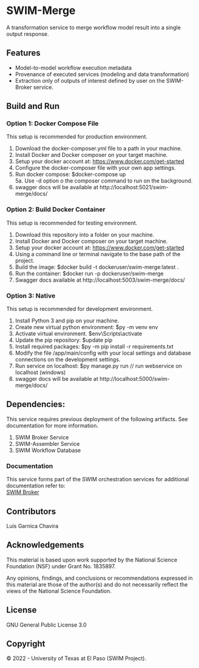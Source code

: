 # SWIM-Merge 
A transformation service to merge workflow model result into a single output response. 

## Features
+ Model-to-model workflow execution metadata
+ Provenance of executed services (modeling and data transformation)
+ Extraction only of outputs of interest defined by user on the SWIM-Broker service.

## Build and Run

### Option 1: Docker Compose File
This setup is recommended for production environment.   

1. Download the docker-composer.yml file to a path in your machine.   
2. Install Docker and Docker composer on your target machine.   
3. Setup your docker account at: https://www.docker.com/get-started   
4. Configure the docker-composer file with your own app settings.   
5. Run docker compose: $docker-compose up   
5a. Use -d option o the composer command to run on the background.    
6. swagger docs will be available at http://localhost:5021/swim-merge/docs/ 

### Option 2: Build Docker Container
This setup is recommended for testing environment.

1. Download this repository into a folder on your machine.
2. Install Docker and Docker composer on your target machine.
3. Setup your docker account at: https://www.docker.com/get-started
4. Using a command line or terminal navigate to the base path of the project.
5. Build the image: $docker build -t dockeruser/swim-merge:latest .
6. Run the container: $docker run -p dockeruser/swim-merge
7. Swagger docs available at http://localhost:5003/swim-merge/docs/ 

### Option 3: Native
This setup is recommended for development environment.    

1. Install Python 3 and pip on your machine.
2. Create new virtual python environment: $py -m venv env 
3. Activate virtual environment. $env\Scripts\activate
4. Update the pip repository: $update pip
5. Install required packages: $py -m pip install -r requirements.txt
6. Modify the file /app/main/config with your local settings and database connections on the development settings.
6. Run service on localhost: $py manage.py run  // run webservice on localhost (windows)
7. swagger docs will be available at http://localhost:5000/swim-merge/docs/ 


## Dependencies:
This service requires previous deployment of the following artifacts. See documentation for more information.

1. SWIM Broker Service   
2. SWIM-Assembler Service   
3. SWIM Workflow Database   

### Documentation

This service forms part of the SWIM orchestration services for additional documentation refer to:   
[SWIM Broker](https://water.cybershare.utep.edu/resources/docs/en2/backend/swim-broker/)

## Contributors
Luis Garnica Chavira    

## Acknowledgements
This material is based upon work supported by the National Science Foundation (NSF) under Grant No. 1835897.   

Any opinions, findings, and conclusions or recommendations expressed in this material are those of the author(s) and do not necessarily reflect the views of the National Science Foundation.  

## License
GNU General Public License 3.0

## Copyright   
© 2022 - University of Texas at El Paso (SWIM Project).   

